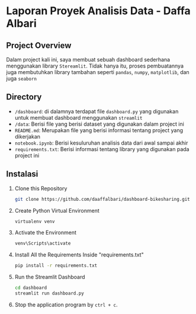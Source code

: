 # Laporan Proyek Analisis Data - Daffa Albari

## Project Overview

Dalam project kali ini, saya membuat sebuah dashboard sederhana menggunakan library `Stereamlit`. Tidak hanya itu, proses pembuatannya juga membutuhkan library tambahan seperti `pandas`, `numpy`,
`matplotlib`, dan juga `seaborn`

## Directory

- `/dashboard`: di dalamnya terdapat file `dashboard.py` yang digunakan untuk membuat dashboard menggunakan `streamlit`
- `/data`: Berisi file yang berisi dataset yang digunakan dalam project ini
- `README.md`: Merupakan file yang berisi informasi tentang project yang dikerjakan
- `notebook.ipynb`: Berisi kesuluruhan analisis data dari awal sampai akhir
- `requirements.txt`: Berisi informasi tentang library yang digunakan pada project ini

## Instalasi

1. Clone this Repository

   ```bash
   git clone https://github.com/daaffalbari/dashboard-bikesharing.git
   ```

2. Create Python Virtual Environment

   ```bash
   virtualenv venv
   ```

3. Activate the Environment

   ```bash
   venv\Scripts\activate
   ```

4. Install All the Requirements Inside "requirements.txt"

   ```bash
   pip install -r requirements.txt
   ```

5. Run the Streamlit Dashboard

   ```bash
   cd dashboard
   streamlit run dashboard.py
   ```

6. Stop the application program by `ctrl + c`.
